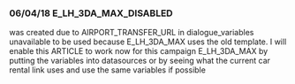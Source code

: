 ### 06/04/18 E_LH_3DA_MAX_DISABLED
was created due to AIRPORT_TRANSFER_URL in dialogue_variables unavailable to be used because E_LH_3DA_MAX uses the old template. I will enable this ARTICLE to work now for this campaign E_LH_3DA_MAX by putting the variables into datasources or by seeing what the current car rental link uses and use the same variables if possible
